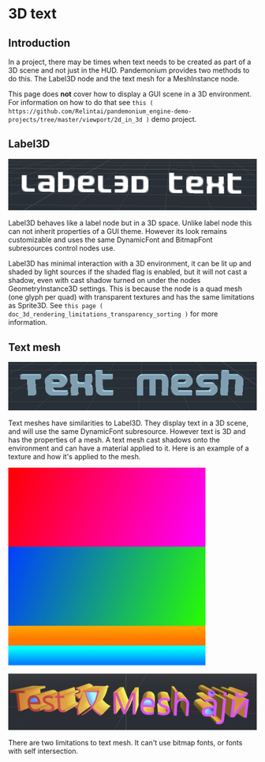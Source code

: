 

# 3D text

## Introduction

In a project, there may be times when text needs to be created as
part of a 3D scene and not just in the HUD. Pandemonium provides two
methods to do this. The Label3D node and the text mesh for a
MeshInstance node.

This page does **not** cover how to display a GUI scene in a 3D
environment. For information on how to do that see `this ( https://github.com/Relintai/pandemonium_engine-demo-projects/tree/master/viewport/2d_in_3d )`
demo project.

## Label3D

![](img/label_3d.png)

Label3D behaves like a label node but in a 3D space. Unlike label
node this can not inherit properties of a GUI theme. However its
look remains customizable and uses the same DynamicFont and BitmapFont
subresources control nodes use.

Label3D has minimal interaction with a 3D environment, it can be lit
up and shaded by light sources if the shaded flag is enabled, but it
will not cast a shadow, even with cast shadow turned on under the nodes
GeometryInstance3D settings. This is because the node is a quad mesh
(one glyph per quad) with transparent textures and has the same limitations
as Sprite3D. See `this page ( doc_3d_rendering_limitations_transparency_sorting )`
for more information.

## Text mesh

![](img/text_mesh.png)

Text meshes have similarities to Label3D. They display text in a 3D
scene, and will use the same DynamicFont subresource. However text is 3D and
has the properties of a mesh. A text mesh cast shadows onto the environment
and can have a material applied to it. Here is an example of a texture and
how it's applied to the mesh.

![](img/text_mesh_texture.png)

![](img/text_mesh_textured.png)

There are two limitations to text mesh. It can't use bitmap fonts, or fonts
with self intersection.
